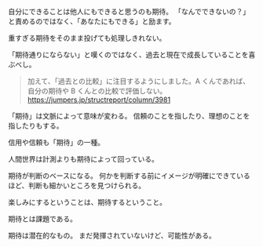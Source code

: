 自分にできることは他人にもできると思うのも期待。
「なんでできないの？」と責めるのではなく、「あなたにもできる」と励ます。

重すぎる期待をそのまま投げても処理しきれない。

「期待通りにならない」と嘆くのではなく、過去と現在で成長していることを喜ぶべし。

> 加えて、「過去との比較」に注目するようにしました。A くんであれば、自分の期待や B くんとの比較で評価しない。
> https://jumpers.jp/structreport/column/3981

「期待」は文脈によって意味が変わる。
信頼のことを指したり、理想のことを指したりもする。

信用や信頼も「期待」の一種。

人間世界は計測よりも期待によって回っている。

期待が判断のベースになる。
何かを判断する前にイメージが明確にできているほど、判断も細かいところを見つけられる。

楽しみにするということは、期待するということ。

期待とは課題である。

期待は潜在的なもの。
まだ発揮されていないけど、可能性がある。

